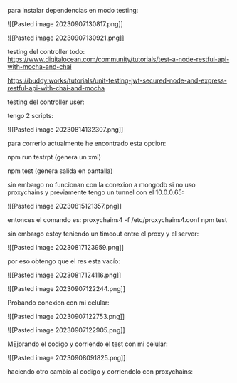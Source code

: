 para instalar dependencias en modo testing:

![[Pasted image 20230907130817.png]]

![[Pasted image 20230907130921.png]]


testing del controller todo: https://www.digitalocean.com/community/tutorials/test-a-node-restful-api-with-mocha-and-chai

https://buddy.works/tutorials/unit-testing-jwt-secured-node-and-express-restful-api-with-chai-and-mocha

testing del controller user: 

tengo 2 scripts:

![[Pasted image 20230814132307.png]]

para correrlo actualmente he encontrado esta opcion:

npm run testrpt (genera un xml)

npm test (genera salida en pantalla)

sin embargo no funcionan con la conexion a mongodb si no uso proxychains y previamente tengo un tunnel con el 10.0.0.65:

![[Pasted image 20230815121357.png]]

entonces el comando es:
proxychains4 -f /etc/proxychains4.conf npm test

sin embargo estoy teniendo un timeout entre el proxy y el server:

![[Pasted image 20230817123959.png]]


por eso obtengo que el res esta vacío:

![[Pasted image 20230817124116.png]]

![[Pasted image 20230907122244.png]]

Probando conexion con mi celular:

![[Pasted image 20230907122753.png]]

![[Pasted image 20230907122905.png]]

MEjorando el codigo y corriendo el test con mi celular:

![[Pasted image 20230908091825.png]]

haciendo otro cambio al codigo y corriendolo con proxychains:


